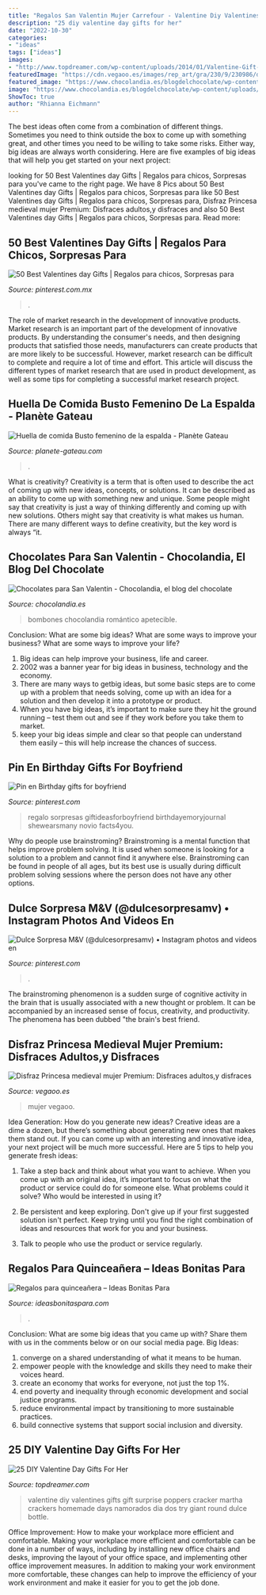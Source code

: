 ```yaml
---
title: "Regalos San Valentin Mujer Carrefour - Valentine Diy Valentines Gifts Gift Surprise Poppers Cracker Martha Crackers Homemade Days Namorados Dia Dos Try Giant Round Dulce Bottle"
description: "25 diy valentine day gifts for her"
date: "2022-10-30"
categories:
- "ideas"
tags: ["ideas"]
images:
- "http://www.topdreamer.com/wp-content/uploads/2014/01/Valentine-Gift-for-her-4.jpg"
featuredImage: "https://cdn.vegaoo.es/images/rep_art/gra/230/9/230986/disfraz-princesa-medieval-mujer-premium.jpg"
featured_image: "https://www.chocolandia.es/blogdelchocolate/wp-content/uploads/2014/01/Caja-bombones-corazon-chocolate-2.jpg"
image: "https://www.chocolandia.es/blogdelchocolate/wp-content/uploads/2014/01/Caja-bombones-corazon-chocolate-2.jpg"
ShowToc: true
author: "Rhianna Eichmann"
---
```



The best ideas often come from a combination of different things. Sometimes you need to think outside the box to come up with something great, and other times you need to be willing to take some risks. Either way, big ideas are always worth considering. Here are five examples of big ideas that will help you get started on your next project: 

	

		
looking for 50 Best Valentines day Gifts | Regalos para chicos, Sorpresas para you've came to the right page. We have 8 Pics about 50 Best Valentines day Gifts | Regalos para chicos, Sorpresas para like 50 Best Valentines day Gifts | Regalos para chicos, Sorpresas para, Disfraz Princesa medieval mujer Premium: Disfraces adultos,y disfraces and also 50 Best Valentines day Gifts | Regalos para chicos, Sorpresas para. Read more:
		
    
## 50 Best Valentines Day Gifts | Regalos Para Chicos, Sorpresas Para

<img loading=lazy src="https://i.pinimg.com/736x/f0/44/d0/f044d0865c1bc380aaf0b7a4297549f0.jpg" onerror="this.onerror=null;this.src='https://tse2.mm.bing.net/th?id=OIP.-RR5pdmoF0XykJzTOEq8ugHaJ3&amp;pid=15.1';" alt="50 Best Valentines day Gifts | Regalos para chicos, Sorpresas para">

_Source: pinterest.com.mx_

>. 

	

The role of market research in the development of innovative products.
Market research is an important part of the development of innovative products. By understanding the consumer's needs, and then designing products that satisfied those needs, manufacturers can create products that are more likely to be successful. However, market research can be difficult to complete and require a lot of time and effort. This article will discuss the different types of market research that are used in product development, as well as some tips for completing a successful market research project.

    
## Huella De Comida Busto Femenino De La Espalda - Planète Gateau

<img loading=lazy src="https://www.planete-gateau.com/28095-thickbox_default/huella-de-comida-busto-femenino-de-la-espalda.jpg" onerror="this.onerror=null;this.src='https://tse1.mm.bing.net/th?id=OIP.2uH3qYkdrJLGabAYCrXV4wHaHa&amp;pid=15.1';" alt="Huella de comida Busto femenino de la espalda - Planète Gateau">

_Source: planete-gateau.com_

>. 

	

What is creativity?
Creativity is a term that is often used to describe the act of coming up with new ideas, concepts, or solutions. It can be described as an ability to come up with something new and unique. Some people might say that creativity is just a way of thinking differently and coming up with new solutions. Others might say that creativity is what makes us human. There are many different ways to define creativity, but the key word is always “it.

    
## Chocolates Para San Valentin - Chocolandia, El Blog Del Chocolate

<img loading=lazy src="https://www.chocolandia.es/blogdelchocolate/wp-content/uploads/2014/01/Caja-bombones-corazon-chocolate-2.jpg" onerror="this.onerror=null;this.src='https://tse4.mm.bing.net/th?id=OIP.KN3HrVe_-zM1ccpTua-FmwHaFj&amp;pid=15.1';" alt="Chocolates para San Valentin - Chocolandia, el blog del chocolate">

_Source: chocolandia.es_

>bombones chocolandia romántico apetecible. 

	

Conclusion: What are some big ideas? What are some ways to improve your business? What are some ways to improve your life?
1. Big ideas can help improve your business, life and career.
2. 2002 was a banner year for big ideas in business, technology and the economy.
3. There are many ways to getbig ideas, but some basic steps are to come up with a problem that needs solving, come up with an idea for a solution and then develop it into a prototype or product.
4. When you have big ideas, it’s important to make sure they hit the ground running – test them out and see if they work before you take them to market.
5. keep your big ideas simple and clear so that people can understand them easily – this will help increase the chances of success.

    
## Pin En Birthday Gifts For Boyfriend

<img loading=lazy src="https://i.pinimg.com/736x/fc/4b/5c/fc4b5c436c6147acdfe71e9a241d61ed.jpg" onerror="this.onerror=null;this.src='https://tse1.mm.bing.net/th?id=OIP.wLe0E7_UXzdwCeRqBn_XiwHaIt&amp;pid=15.1';" alt="Pin en Birthday gifts for boyfriend">

_Source: pinterest.com_

>regalo sorpresas giftideasforboyfriend birthdayemoryjournal shewearsmany novio facts4you. 

	

Why do people use brainstroming?
Brainstroming is a mental function that helps improve problem solving. It is used when someone is looking for a solution to a problem and cannot find it anywhere else. Brainstroming can be found in people of all ages, but its best use is usually during difficult problem solving sessions where the person does not have any other options.

    
## Dulce Sorpresa M&amp;V (@dulcesorpresamv) • Instagram Photos And Videos En

<img loading=lazy src="https://i.pinimg.com/736x/f0/35/60/f035600d738f305a4b95b600eb942668.jpg" onerror="this.onerror=null;this.src='https://tse1.mm.bing.net/th?id=OIP.-_ZsyCINOOp_dS-nTthLoAHaJ3&amp;pid=15.1';" alt="Dulce Sorpresa M&amp;V (@dulcesorpresamv) • Instagram photos and videos en">

_Source: pinterest.com_

>. 

	

The brainstroming phenomenon is a sudden surge of cognitive activity in the brain that is usually associated with a new thought or problem. It can be accompanied by an increased sense of focus, creativity, and productivity. The phenomena has been dubbed "the brain's best friend.

    
## Disfraz Princesa Medieval Mujer Premium: Disfraces Adultos,y Disfraces

<img loading=lazy src="https://cdn.vegaoo.es/images/rep_art/gra/230/9/230986/disfraz-princesa-medieval-mujer-premium.jpg" onerror="this.onerror=null;this.src='https://tse4.mm.bing.net/th?id=OIP.K17Np8mMPATq0_tXCdaCyAHaJm&amp;pid=15.1';" alt="Disfraz Princesa medieval mujer Premium: Disfraces adultos,y disfraces">

_Source: vegaoo.es_

>mujer vegaoo. 

	

Idea Generation: How do you generate new ideas?
Creative ideas are a dime a dozen, but there’s something about generating new ones that makes them stand out. If you can come up with an interesting and innovative idea, your next project will be much more successful. Here are 5 tips to help you generate fresh ideas:
1. Take a step back and think about what you want to achieve. When you come up with an original idea, it’s important to focus on what the product or service could do for someone else. What problems could it solve? Who would be interested in using it?

2. Be persistent and keep exploring. Don't give up if your first suggested solution isn't perfect. Keep trying until you find the right combination of ideas and resources that work for you and your business.

3. Talk to people who use the product or service regularly.

    
## Regalos Para Quinceañera – Ideas Bonitas Para

<img loading=lazy src="https://comoorganizarlacasa.com/wp-content/uploads/2017/10/detalles-para-quinceaneras-1.jpg" onerror="this.onerror=null;this.src='https://tse3.mm.bing.net/th?id=OIP.AZ7CUER9WNmPjINsKw8PdgHaJ4&amp;pid=15.1';" alt="Regalos para quinceañera – Ideas Bonitas Para">

_Source: ideasbonitaspara.com_

>. 

	

Conclusion: What are some big ideas that you came up with? Share them with us in the comments below or on our social media page.
Big Ideas:
1. converge on a shared understanding of what it means to be human. 
2. empower people with the knowledge and skills they need to make their voices heard. 
3. create an economy that works for everyone, not just the top 1%. 
4. end poverty and inequality through economic development and social justice programs. 
5. reduce environmental impact by transitioning to more sustainable practices. 
6. build connective systems that support social inclusion and diversity. 

    
## 25 DIY Valentine Day Gifts For Her

<img loading=lazy src="http://www.topdreamer.com/wp-content/uploads/2014/01/Valentine-Gift-for-her-4.jpg" onerror="this.onerror=null;this.src='https://tse4.mm.bing.net/th?id=OIP.g6NslTeRQ1fRIKCWwXe2fQHaLH&amp;pid=15.1';" alt="25 DIY Valentine Day Gifts For Her">

_Source: topdreamer.com_

>valentine diy valentines gifts gift surprise poppers cracker martha crackers homemade days namorados dia dos try giant round dulce bottle. 

	

Office Improvement: How to make your workplace more efficient and comfortable.
Making your workplace more efficient and comfortable can be done in a number of ways, including by installing new office chairs and desks, improving the layout of your office space, and implementing other office improvement measures. In addition to making your work environment more comfortable, these changes can help to improve the efficiency of your work environment and make it easier for you to get the job done.

